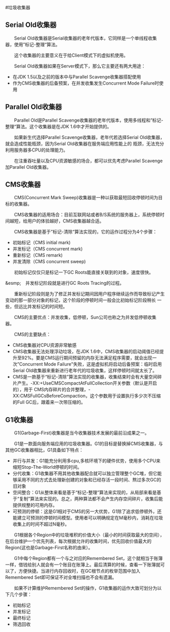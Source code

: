 #垃圾收集器
## Serial Old收集器
&emsp;&emsp;Serial Old收集器是Serial收集器的老年代版本，它同样是一个单线程收集器，使用”标记-整理“算法。

&emsp;&emsp;这个收集器的主要意义在于给Client模式下的虚拟机使用。

&emsp;&emsp;Serial Old收集器如果在Server模式下，那么它主要还有两大用途：
- 在JDK 1.5以及之前的版本中与Parallel Scavenge收集器搭配使用
- 作为CMS收集器的后备预案，在并发收集发生Concurrent Mode Failure时使用

## Parallel Old收集器
&emsp;&emsp;Parallel Old是Parallel Scavenge收集器的老年代版本，使用多线程和”标记-整理“算法。这个收集器是在JDK 1.6中才开始提供的。

&emsp;&emsp;如果新生代选择Parallel Scavenge收集器，老年代若选择Serial Old收集器，就会造成性能瓶颈，因为Serial Old收集器在服务端应用性能上的
瓶颈，无法充分利用服务器多CPU的处理能力。

&emsp;&emsp;在注重吞吐量以及CPU资源敏感的场合，都可以优先考虑Parallel Scavenge加Parallel Old收集器。

## CMS收集器
&emsp;&emsp;CMS(Concurrent Mark Sweep)收集器是一种以获取最短回收停顿时间为目标的收集器。

&emsp;&emsp;CMS收集器的适用场合：目前互联网站或者B/S系统的服务器上，系统停顿时间越短，给用户的体验越好，CMS收集器越合适。

&emsp;&emsp;CMS收集器是基于”标记-清除“算法实现的，它的运作过程分为4个步骤：
- 初始标记（CMS initial mark)
- 并发标记（CMS concurrent mark)
- 重新标记（CMS remark)
- 并发清除（CMS concurrent sweep)

&emsp;&emsp;初始标记仅仅只是标记一下GC Roots能直接关联到的对象，速度很快。

&esmp;&emsp;并发标记阶段就是进行GC Roots Tracing的过程。

&emsp;&emsp;重新标记阶段则是为了修正并发标记期间因用户程序继续运作而导致标记产生变动的那一部分对象的标记，这个阶段的停顿时间一般会比初始标记阶段稍长
一些，但远比并发标记的时间短。

&emsp;&emsp;CMS的主要优点：并发收集，低停顿，Sun公司也称之为并发低停顿收集器。

&emsp;&emsp;CMS的主要缺点：
- CMS收集器对CPU资源非常敏感
- CMS收集器无法处理浮动垃圾，在JDK 1.6中，CMS收集器的启动阈值已经提升至92%。要是CMS运行期间预留的内存无法满足程序需要，就会出现一次”Concurrent 
Mode Failure"失败，这是虚拟机将启动后备预案：临时启用Serial Old收集器来重新进行老年代的垃圾收集，这样停顿时间就太长了。
- CMS是一款基于“标记-清除”算法实现的收集器，收集结束时会有大量空间碎片产生。-XX:+UseCMSCompactAtFullCollection开关参数（默认是开启的），用于
CMS内存碎片的合并整理，-XX:CMSFullGCsBeforeCompaction，这个参数用于设置执行多少次不压缩的Full GC后，跟着来一次带压缩的。

## G1收集器
&emsp;&emsp;G1(Garbage-First)收集器是当今收集器技术发展的最前沿成果之一。

&emsp;&emsp;G1是一款面向服务端应用的垃圾收集器。G1的目标是替换掉CMS收集器，与其他GC收集器相比，G1具备如下特点：
- 并行与并发：G1能充分利用多cpu,多核环境下的硬件优势，使用多个CPU来缩短Stop-The-World停顿的时间。
- 分代收集：G1收集器不用其他收集器配合就可以独立管理整个GC堆，但它能够采用不同的方式去处理新创建的对象和已经存活一段时间、熬过多次GC的旧对象
- 空间整合：G1从整体来看是基于“标记-整理”算法来实现的，从局部来看是基于“复制”算法来实现的。总之，两种算法都不会产生内存空间碎片，收集后能提供规整的可用内存。
- 可预测的停顿：这是G1相对于CMS的另一大优势，G1除了追求低停顿外，还能建立可预测的停顿时间模型。使用者可以明确规定在M毫秒内，消耗在垃圾收集上的时间不超过N毫秒。

&emsp;&emsp;G1根据各个Region中的垃圾堆积的价值大小（最小的时间获取最大的空间），在后台维护一个优先列表，每次根据允许的收集时间，优先回收价值最大的Region(这也是Garbage-First名称的由来）。

&emsp;&emsp;G1中每个Region都有一个与之对应的Remembered Set，这个就相当于账簿一样，借钱给别人就会有一个账目在账簿上。最后清算的时候，查看一下账簿就可以了，方便快捷。当进行内存回收时，在GC根节点的枚举范围中加入Remembered Set即可保证不对全堆扫描也不会有遗漏。

&emsp;&emsp;如果不计算维护Remembered Set的操作，G1收集器的运作大致可划分为以下几个步骤：
- 初始标记
- 并发标记
- 最终标记
- 筛选回收




